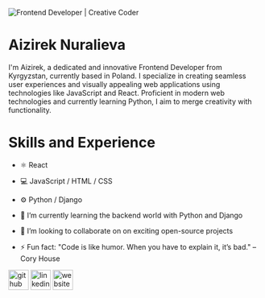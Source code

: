 ![ Frontend Developer | Creative Coder ](https://github.com/user-attachments/assets/8d0ec53e-19d7-48cf-a067-dfd17b45702c)

# Aizirek Nuralieva
I'm Aizirek, a dedicated and innovative Frontend Developer from Kyrgyzstan, currently based in Poland. I specialize in creating seamless user experiences and visually appealing web applications using technologies like JavaScript and React. Proficient in modern web technologies and currently learning Python, I aim to merge creativity with functionality.

# Skills and Experience
- ⚛️ React
- 💻 JavaScript / HTML / CSS
- ⚙️ Python / Django


- 🌱 I’m currently learning the backend world with Python and Django 
- 👯 I’m looking to collaborate on on exciting open-source projects 
- ⚡ Fun fact: "Code is like humor. When you have to explain it, it’s bad." – Cory House 

[<img src='https://cdn.jsdelivr.net/npm/simple-icons@3.0.1/icons/github.svg' alt='github' height='40'>](https://github.com/https://github.com/AiziNu)  [<img src='https://cdn.jsdelivr.net/npm/simple-icons@3.0.1/icons/linkedin.svg' alt='linkedin' height='40'>](https://www.linkedin.com/in/https://www.linkedin.com/in/aizireknuralieva/)  [<img src='https://cdn.jsdelivr.net/npm/simple-icons@3.0.1/icons/icloud.svg' alt='website' height='40'>](https://portfolio-aizi-nuralieva.vercel.app/)  

